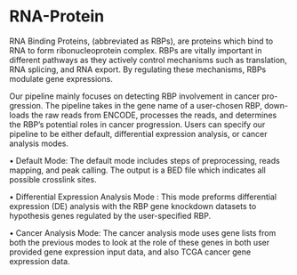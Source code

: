 # RNA-Protein

RNA Binding Proteins, (abbreviated as RBPs), are proteins which bind to RNA to form ribonucleoprotein complex. RBPs are vitally important in different pathways as they actively control mechanisms such as translation, RNA splicing, and RNA export. By regulating these mechanisms, RBPs modulate gene expressions.

Our pipeline mainly focuses on detecting RBP involvement in cancer pro- gression. The pipeline takes in the gene name of a user-chosen RBP, down- loads the raw reads from ENCODE, processes the reads, and determines the RBP’s potential roles in cancer progression. Users can specify our pipeline to be either default, differential expression analysis, or cancer analysis modes.

• Default Mode: The default mode includes steps of preprocessing, reads mapping, and peak calling. The output is a BED file which indicates all possible crosslink sites.

• Differential Expression Analysis Mode : This mode preforms differential expression (DE) analysis with the RBP gene knockdown datasets to hypothesis genes regulated by the user-specified RBP.

• Cancer Analysis Mode: The cancer analysis mode uses gene lists from both the previous modes to look at the role of these genes in both user provided gene expression input data, and also TCGA cancer gene expression data.

